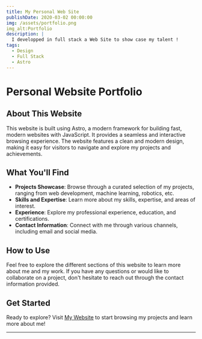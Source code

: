```yaml
---
title: My Personal Web Site
publishDate: 2020-03-02 00:00:00
img: /assets/portfolio.png
img_alt:Portfolio
description: |
  I developped in full stack a Web Site to show case my talent !
tags:
  - Design
  - Full Stack
  - Astro
---
```

# Personal Website Portfolio

## About This Website

This website is built using Astro, a modern framework for building fast, modern websites with JavaScript. It provides a seamless and interactive browsing experience. The website features a clean and modern design, making it easy for visitors to navigate and explore my projects and achievements.

## What You'll Find

- **Projects Showcase**: Browse through a curated selection of my projects, ranging from web development, machine learning, robotics, etc.
- **Skills and Expertise**: Learn more about my skills, expertise, and areas of interest.
- **Experience**: Explore my professional experience, education, and certifications.
- **Contact Information**: Connect with me through various channels, including email and social media.

## How to Use

Feel free to explore the different sections of this website to learn more about me and my work. If you have any questions or would like to collaborate on a project, don't hesitate to reach out through the contact information provided.

## Get Started

Ready to explore? Visit [My Website](https://yacine-baghli.github.io) to start browsing my projects and learn more about me!

---
